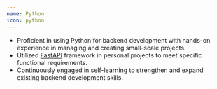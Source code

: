 ```yaml
---
name: Python
icon: python
---
```


- Proficient in using Python for backend development with hands-on experience in managing and creating small-scale projects.
- Utilized [FastAPI](https://fastapi.tiangolo.com) framework in personal projects to meet specific functional requirements.
- Continuously engaged in self-learning to strengthen and expand existing backend development skills.

